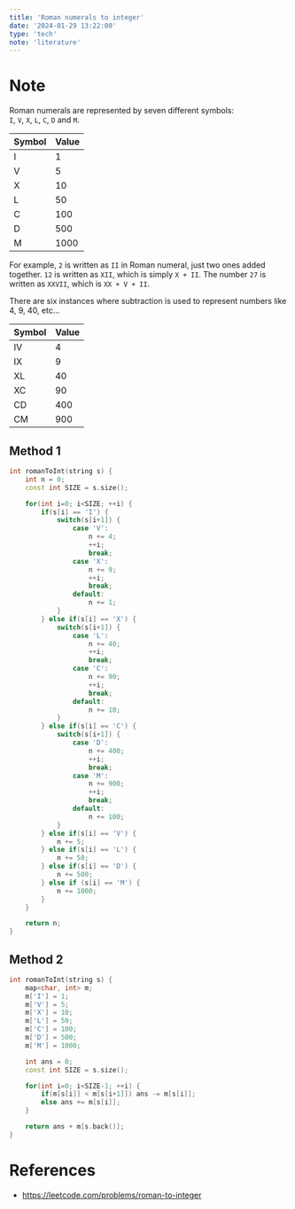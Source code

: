```yaml
---
title: 'Roman numerals to integer'
date: '2024-01-29 13:22:00'
type: 'tech'
note: 'literature'
---
```


# Note

Roman numerals are represented by seven different symbols: `I`, `V`, `X`, `L`, `C`, `D` and `M`.

| Symbol | Value |
| ------ | ----- |
| I      | 1     |
| V      | 5     |
| X      | 10    |
| L      | 50    |
| C      | 100   |
| D      | 500   |
| M      | 1000  |

For example, `2` is written as `II` in Roman numeral, just two ones added together. `12` is written as `XII`, which is simply `X + II`. The number `27` is written as `XXVII`, which is `XX + V + II`.

There are six instances where subtraction is used to represent numbers like 4, 9, 40, etc...

| Symbol | Value |
| ------ | ----- |
| IV     | 4     |
| IX     | 9     |
| XL     | 40    |
| XC     | 90    |
| CD     | 400   |
| CM     | 900   |

## Method 1

```cpp
int romanToInt(string s) {
	int n = 0;
	const int SIZE = s.size();

	for(int i=0; i<SIZE; ++i) {
		if(s[i] == 'I') {
			switch(s[i+1]) {
				case 'V':
					n += 4;
					++i;
					break;
				case 'X':
					n += 9;
					++i;
					break;
				default:
					n += 1;
			}
		} else if(s[i] == 'X') {
			switch(s[i+1]) {
				case 'L':
					n += 40;
					++i;
					break;
				case 'C':
					n += 90;
					++i;
					break;
				default:
					n += 10;
			}
		} else if(s[i] == 'C') {
			switch(s[i+1]) {
				case 'D':
					n += 400;
					++i;
					break;
				case 'M':
					n += 900;
					++i;
					break;
				default:
					n += 100;
			}
		} else if(s[i] == 'V') {
			n += 5;
		} else if(s[i] == 'L') {
			n += 50;
		} else if(s[i] == 'D') {
			n += 500;
		} else if (s[i] == 'M') {
			n += 1000;
		}
	}

	return n;
}
```

## Method 2

```cpp
int romanToInt(string s) {
	map<char, int> m;
	m['I'] = 1;
	m['V'] = 5;
	m['X'] = 10;
	m['L'] = 50;
	m['C'] = 100;
	m['D'] = 500;
	m['M'] = 1000;

	int ans = 0;
	const int SIZE = s.size();

	for(int i=0; i<SIZE-1; ++i) {
		if(m[s[i]] < m[s[i+1]]) ans -= m[s[i]];
		else ans += m[s[i]];
	}

	return ans + m[s.back()];
}
```

# References

- https://leetcode.com/problems/roman-to-integer
